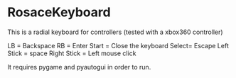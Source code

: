 # RosaceKeyboard
This is a radial keyboard for controllers (tested with a xbox360 controller)

LB = Backspace
RB = Enter
Start = Close the keyboard
Select= Escape
Left Stick = space
Right Stick = Left mouse click

It requires pygame and pyautogui in order to run.

